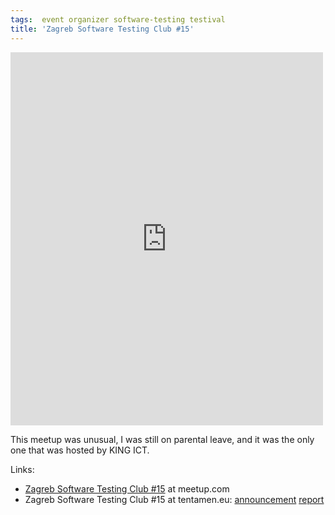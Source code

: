 ```yaml
---
tags:  event organizer software-testing testival
title: 'Zagreb Software Testing Club #15'
---
```

<iframe src="https://www.facebook.com/plugins/post.php?href=https%3A%2F%2Fwww.facebook.com%2Fmedia%2Fset%2F%3Fset%3Da.10153749650107290.1073741854.735252289%26type%3D3&width=500" width="500" height="597" style="border:none;overflow:hidden" scrolling="no" frameborder="0" allowTransparency="true"></iframe>

This meetup was unusual, I was still on parental leave, and it was the only one that was hosted by KING ICT.

Links:

- [Zagreb Software Testing Club #15](https://www.meetup.com/SoftwareTestingClub/events/184554092/) at meetup.com
-  Zagreb Software Testing Club #15 at tentamen.eu: [announcement](http://blog.tentamen.eu/announcement-for-zagreb-stc-15-meetup/) [report](http://blog.tentamen.eu/report-on-zagreb-stc15/)
